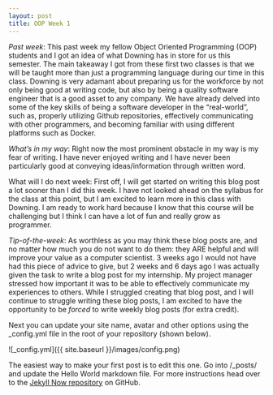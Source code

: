 ```yaml
---
layout: post
title: OOP Week 1
---
```


_Past week_: This past week my fellow Object Oriented Programming (OOP) students and I got an idea of what Downing has in store for us this semester. The main takeaway I got from these first two classes is that we will be taught more than just a programming language during our time in this class. Downing is very adamant about preparing us for the workforce by not only being good at writing code, but also by being a quality software engineer that is a good asset to any company. We have already delved into some of the key skills of being a software developer in the “real-world”, such as, properly utilizing Github repositories, effectively communicating with other programmers, and becoming familiar with using different platforms such as Docker.  

_What’s in my way_: Right now the most prominent obstacle in my way is my fear of writing. I have never enjoyed writing and I have never been particularly good at conveying ideas/information through written word. 

What will I do next week: First off, I will get started on writing this blog post a lot sooner than I did this week. I have not looked ahead on the syllabus for the class at this point, but I am excited to learn more in this class with Downing. I am ready to work hard because I know that this course will be challenging but I think I can have a lot of fun and really grow as programmer.

_Tip-of-the-week_: As worthless as you may think these blog posts are, and no matter how much you do not want to do them: they ARE helpful and will improve your value as a computer scientist. 3 weeks ago I would not have had this piece of advice to give, but 2 weeks and 6 days ago I was actually given the task to write a blog post for my internship. My project manager stressed how important it was to be able to effectively communicate my experiences to others. While I struggled creating that blog post, and I will continue to struggle writing these blog posts, I am excited to have the opportunity to be *forced* to write weekly blog posts (for extra credit).

Next you can update your site name, avatar and other options using the _config.yml file in the root of your repository (shown below).

![_config.yml]({{ site.baseurl }}/images/config.png)

The easiest way to make your first post is to edit this one. Go into /_posts/ and update the Hello World markdown file. For more instructions head over to the [Jekyll Now repository](https://github.com/barryclark/jekyll-now) on GitHub.
